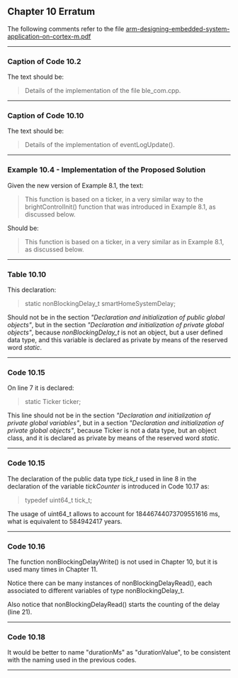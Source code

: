 ## Chapter 10 Erratum

The following comments refer to the file [arm-designing-embedded-system-application-on-cortex-m.pdf](https://armkeil.blob.core.windows.net/developer/Files/pdf/ebook/arm-designing-embedded-system-application-cortex-m.pdf)

---

### Caption of Code 10.2

The text should be:

> Details of the implementation of the file ble_com.cpp.

---

### Caption of Code 10.10

The text should be:

> Details of the implementation of eventLogUpdate().

---

### Example 10.4 - Implementation of the Proposed Solution

Given the new version of Example 8.1, the text:

> This function is based on a ticker, in a very similar way to the brightControlInit() function that was introduced in Example 8.1, as discussed below. 

Should be:

> This function is based on a ticker, in a very similar as in Example 8.1, as discussed below. 

---

### Table 10.10

This declaration:

> static nonBlockingDelay_t smartHomeSystemDelay;

Should not be in the section *"Declaration and initialization of public global objects"*, but in the section *"Declaration and initialization of private global objects"*, because *nonBlockingDelay_t* is not an object, but a user defined data type, and this variable is declared as private by means of the reserved word *static*. 

---

### Code 10.15

On line 7 it is declared:

> static Ticker ticker;

This line should not be in the section *"Declaration and initialization of private global variables"*, but in a section *"Declaration and initialization of private global objects"*, because Ticker is not a data type, but an object class, and it is declared as private by means of the reserved word *static*. 

---

### Code 10.15

The declaration of the public data type *tick_t* used in line 8 in the declaration of the variable *tickCounter* is introduced in Code 10.17 as:

> typedef uint64_t tick_t;

The usage of uint64_t allows to account for 18446744073709551616 ms, what is equivalent to 584942417 years.  

---

### Code 10.16

The function nonBlockingDelayWrite() is not used in Chapter 10, but it is used many times in Chapter 11.

Notice there can be many instances of nonBlockingDelayRead(), each associated to different variables of type nonBlockingDelay_t.

Also notice that nonBlockingDelayRead() starts the counting of the delay (line 21).

---

### Code 10.18

It would be better to name "durationMs" as "durationValue", to be consistent with the naming used in the previous codes.

---
